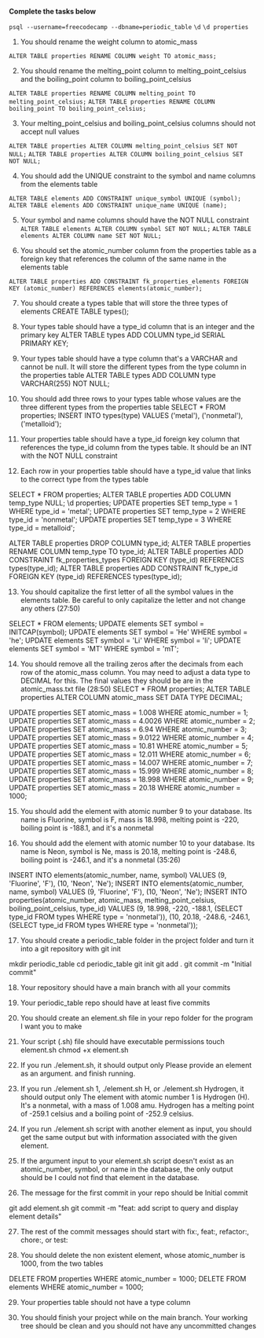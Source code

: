 **Complete the tasks below**

`psql --username=freecodecamp --dbname=periodic_table`
`\d`
`\d properties`

1) You should rename the weight column to atomic_mass

`ALTER TABLE properties RENAME COLUMN weight TO atomic_mass;`

2) You should rename the melting_point column to melting_point_celsius and the boiling_point column to boiling_point_celsius

`ALTER TABLE properties RENAME COLUMN melting_point TO melting_point_celsius;`
`ALTER TABLE properties RENAME COLUMN  boiling_point TO boiling_point_celsius;`

3) Your melting_point_celsius and boiling_point_celsius columns should not accept null values

`ALTER TABLE properties ALTER COLUMN melting_point_celsius SET NOT NULL;`
`ALTER TABLE properties ALTER COLUMN boiling_point_celsius SET NOT NULL;`

4) You should add the UNIQUE constraint to the symbol and name columns from the elements table

`ALTER TABLE elements ADD CONSTRAINT unique_symbol UNIQUE (symbol);`
`ALTER TABLE elements ADD CONSTRAINT unique_name UNIQUE (name);`

5) Your symbol and name columns should have the NOT NULL constraint
`ALTER TABLE elements ALTER COLUMN symbol SET NOT NULL;`
`ALTER TABLE elements ALTER COLUMN name SET NOT NULL;`

6) You should set the atomic_number column from the properties table as a foreign key that references the column of the same name in the elements table

`ALTER TABLE properties ADD CONSTRAINT fk_properties_elements FOREIGN KEY (atomic_number) REFERENCES elements(atomic_number);`

7) You should create a types table that will store the three types of elements
CREATE TABLE types();

8) Your types table should have a type_id column that is an integer and the primary key
ALTER TABLE types ADD COLUMN type_id SERIAL PRIMARY KEY;


9) Your types table should have a type column that's a VARCHAR and cannot be null. It will store the different types from the type column in the properties table
ALTER TABLE types ADD COLUMN type VARCHAR(255) NOT NULL;


10) You should add three rows to your types table whose values are the three different types from the properties table
SELECT * FROM properties;
INSERT INTO types(type) VALUES ('metal'), ('nonmetal'), ('metalloid');


11) Your properties table should have a type_id foreign key column that references the type_id column from the types table. It should be an INT with the NOT NULL constraint



12) Each row in your properties table should have a type_id value that links to the correct type from the types table

SELECT * FROM properties;
ALTER TABLE properties ADD COLUMN temp_type NULL; 
\d properties;
UPDATE properties SET temp_type = 1 WHERE type_id = 'metal';
UPDATE properties SET temp_type = 2 WHERE type_id = 'nonmetal';
UPDATE properties SET temp_type = 3 WHERE type_id = metalloid';

ALTER TABLE properties DROP COLUMN type_id;
ALTER TABLE properties RENAME COLUMN temp_type TO type_id;
ALTER TABLE properties ADD CONSTRAINT fk_properties_types FOREIGN KEY (type_id) REFERENCES types(type_id);
ALTER TABLE properties ADD CONSTRAINT fk_type_id FOREIGN KEY (type_id) REFERENCES types(type_id);

13) You should capitalize the first letter of all the symbol values in the elements table. Be careful to only capitalize the letter and not change any others (27:50)

SELECT * FROM elements;
UPDATE elements SET symbol = INITCAP(symbol);
UPDATE elements SET symbol = 'He' WHERE symbol = 'he';
UPDATE elements SET symbol = 'Li' WHERE symbol = 'li';
UPDATE elements SET symbol = 'MT' WHERE symbol = 'mT';

14) You should remove all the trailing zeros after the decimals from each row of the atomic_mass column. You may need to adjust a data type to DECIMAL for this. The final values they should be are in the atomic_mass.txt file (28:50)
SELECT * FROM properties;
ALTER TABLE properties ALTER COLUMN atomic_mass SET DATA TYPE DECIMAL;

UPDATE properties SET atomic_mass = 1.008 WHERE atomic_number = 1;
UPDATE properties SET atomic_mass = 4.0026 WHERE atomic_number = 2;
UPDATE properties SET atomic_mass = 6.94 WHERE atomic_number = 3;
UPDATE properties SET atomic_mass = 9.0122 WHERE atomic_number = 4;
UPDATE properties SET atomic_mass = 10.81 WHERE atomic_number = 5;
UPDATE properties SET atomic_mass = 12.011 WHERE atomic_number = 6;
UPDATE properties SET atomic_mass = 14.007 WHERE atomic_number = 7;
UPDATE properties SET atomic_mass = 15.999 WHERE atomic_number = 8;
UPDATE properties SET atomic_mass = 18.998 WHERE atomic_number = 9;
UPDATE properties SET atomic_mass = 20.18 WHERE atomic_number = 1000;

15) You should add the element with atomic number 9 to your database. Its name is Fluorine, symbol is F, mass is 18.998, melting point is -220, boiling point is -188.1, and it's a nonmetal

16) You should add the element with atomic number 10 to your database. Its name is Neon, symbol is Ne, mass is 20.18, melting point is -248.6, boiling point is -246.1, and it's a nonmetal (35:26)

INSERT INTO elements(atomic_number, name, symbol) VALUES (9, 'Fluorine', 'F'), (10, 'Neon', 'Ne');
INSERT INTO elements(atomic_number, name, symbol) VALUES (9, 'Fluorine', 'F'), (10, 'Neon', 'Ne');
INSERT INTO properties(atomic_number, atomic_mass, melting_point_celsius, boiling_point_celsius, type_id) VALUES (9, 18.998, -220, -188.1, (SELECT type_id FROM types WHERE type = 'nonmetal')), (10, 20.18, -248.6, -246.1, (SELECT type_id FROM types WHERE type = 'nonmetal'));

17) You should create a periodic_table folder in the project folder and turn it into a git repository with git init

mkdir periodic_table
cd periodic_table
git init
git add .
git commit -m "Initial commit"

18) Your repository should have a main branch with all your commits
19) Your periodic_table repo should have at least five commits
20) You should create an element.sh file in your repo folder for the program I want you to make

21) Your script (.sh) file should have executable permissions
touch element.sh
chmod +x element.sh

22) If you run ./element.sh, it should output only Please provide an element as an argument. and finish running.

23) If you run ./element.sh 1, ./element.sh H, or ./element.sh Hydrogen, it should output only The element with atomic number 1 is Hydrogen (H). It's a nonmetal, with a mass of 1.008 amu. Hydrogen has a melting point of -259.1 celsius and a boiling point of -252.9 celsius.

24) If you run ./element.sh script with another element as input, you should get the same output but with information associated with the given element.

25) If the argument input to your element.sh script doesn't exist as an atomic_number, symbol, or name in the database, the only output should be I could not find that element in the database.


26) The message for the first commit in your repo should be Initial commit

git add element.sh
git commit -m "feat: add script to query and display element details"

27) The rest of the commit messages should start with fix:, feat:, refactor:, chore:, or test:

28) You should delete the non existent element, whose atomic_number is 1000, from the two tables

DELETE FROM properties WHERE atomic_number = 1000;
DELETE FROM elements WHERE atomic_number = 1000;

29) Your properties table should not have a type column

30) You should finish your project while on the main branch. Your working tree should be clean and you should not have any uncommitted changes
